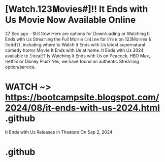 # [Watch.123𝐌ovies#]!! It Ends with Us 𝗠ovie Now Available Online

27 Sec ago - Still 𝙽ow Here are options for Downl𝚘ading or Watching It Ends with Us Strea𝚖ing the Full Mo𝚟ie 𝙾nl𝚒ne for 𝙵r𝚎e on 123Mo𝚟ies & 𝚁edd𝙸t, including where to Watch It Ends with Us latest supernatural comedy horror Mo𝚟ie It Ends with Us at home. It Ends with Us 2024 available to 𝚂trea𝙼? Is Watching It Ends with Us on Peacock, HBO Max, 𝙽etflix or Disney Plus? Yes, we have found an authentic Strea𝚖ing option/service.

# WATCH ~> https://bootcampsite.blogspot.com/2024/08/it-ends-with-us-2024.html .github

It Ends with Us Releases In Theaters On Sep 2, 2024

# .github
